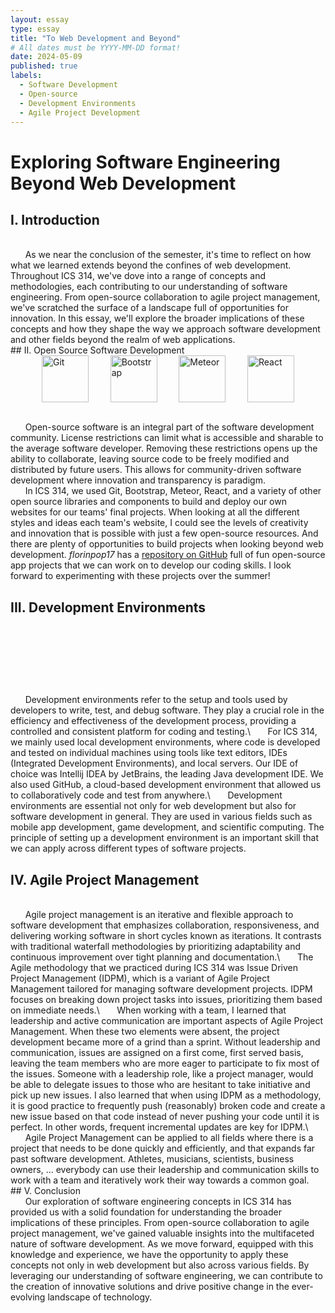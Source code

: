 ```yaml
---
layout: essay
type: essay
title: "To Web Development and Beyond"
# All dates must be YYYY-MM-DD format!
date: 2024-05-09
published: true
labels:
  - Software Development
  - Open-source
  - Development Environments
  - Agile Project Development
---
```


# Exploring Software Engineering Beyond Web Development

## I. Introduction
<br/>
   &nbsp;&nbsp;&nbsp;&nbsp;&nbsp;&nbsp;As we near the conclusion of the semester, it's time to reflect on how what we learned extends beyond the confines of web development. Throughout ICS 314, we've dove into a range of concepts and methodologies, each contributing to our understanding of software engineering. From open-source collaboration to agile project management, we've scratched the surface of a landscape full of opportunities for innovation. In this essay, we'll explore the broader implications of these concepts and how they shape the way we approach software development and other fields beyond the realm of web applications.
<br/>
## II. Open Source Software Development
<br/>
<div style="display: flex; justify-content: space-between; margin: 0 50px">
  <img src="https://encrypted-tbn0.gstatic.com/images?q=tbn:ANd9GcTighzl4KXJWJyka2BaR4_CzFSbYaGONVhpcqxADGgvfg&s" alt="Git" style="height: 75px; margin-right: 10px;">
  <img src="https://upload.wikimedia.org/wikipedia/commons/b/b2/Bootstrap_logo.svg" alt="Bootstrap" style="height: 75px; margin-right: 10px;">
  <img src="https://dmtgy0px4zdqn.cloudfront.net/images/brand/meteor-logo-blue-orange.png" alt="Meteor" style="height: 75px; margin-right: 10px;">
  <img src="https://upload.wikimedia.org/wikipedia/commons/thumb/a/a7/React-icon.svg/2300px-React-icon.svg.png" alt="React" style="height: 75px;">
</div>
<br/>

   &nbsp;&nbsp;&nbsp;&nbsp;&nbsp;&nbsp;Open-source software is an integral part of the software development community. License restrictions can limit what is accessible and sharable to the average software developer. Removing these restrictions opens up the ability to collaborate, leaving source code to be freely modified and distributed by future users. This allows for community-driven software development where innovation and transparency is paradigm.\
   &nbsp;&nbsp;&nbsp;&nbsp;&nbsp;&nbsp;In ICS 314, we used Git, Bootstrap, Meteor, React, and a variety of other open source libraries and components to build and deploy our own websites for our teams' final projects. When looking at all the different styles and ideas each team's website, I could see the levels of creativity and innovation that is possible with just a few open-source resources. And there are plenty of opportunities to build projects when looking beyond web development. *florinpop17* has a [repository on GitHub](https://github.com/florinpop17/app-ideas) full of fun open-source app projects that we can work on to develop our coding skills. I look forward to experimenting with these projects over the summer!
<br/>
## III. Development Environments
<br/>
<div style="display: flex; justify-content: space-between; margin: 0 450px">
  <img src="https://upload.wikimedia.org/wikipedia/commons/thumb/9/9c/IntelliJ_IDEA_Icon.svg/2048px-IntelliJ_IDEA_Icon.svg.png" alt="Intellij" style="height: 75px; margin-right: 10px;">
  <img src="https://upload.wikimedia.org/wikipedia/commons/thumb/c/c2/GitHub_Invertocat_Logo.svg/200px-GitHub_Invertocat_Logo.svg.png" alt="Github" style="height: 75px; margin-right: 10px;">
</div>
<br/>
   &nbsp;&nbsp;&nbsp;&nbsp;&nbsp;&nbsp;Development environments refer to the setup and tools used by developers to write, test, and debug software. They play a crucial role in the efficiency and effectiveness of the development process, providing a controlled and consistent platform for coding and testing.\
   &nbsp;&nbsp;&nbsp;&nbsp;&nbsp;&nbsp;For ICS 314, we mainly used local development environments, where code is developed and tested on individual machines using tools like text editors, IDEs (Integrated Development Environments), and local servers. Our IDE of choice was Intellij IDEA by JetBrains, the leading Java development IDE. We also used GitHub, a cloud-based development environment that allowed us to collaboratively code and test from anywhere.\
   &nbsp;&nbsp;&nbsp;&nbsp;&nbsp;&nbsp;Development environments are essential not only for web development but also for software development in general. They are used in various fields such as mobile app development, game development, and scientific computing. The principle of setting up a development environment is an important skill that we can apply across different types of software projects.
<br/>

## IV. Agile Project Management
<br/>
  &nbsp;&nbsp;&nbsp;&nbsp;&nbsp;&nbsp;Agile project management is an iterative and flexible approach to software development that emphasizes collaboration, responsiveness, and delivering working software in short cycles known as iterations. It contrasts with traditional waterfall methodologies by prioritizing adaptability and continuous improvement over tight planning and documentation.\
  &nbsp;&nbsp;&nbsp;&nbsp;&nbsp;&nbsp;The Agile methodology that we practiced during ICS 314 was Issue Driven Project Management (IDPM), which is a variant of Agile Project Management tailored for managing software development projects. IDPM focuses on breaking down project tasks into issues, prioritizing them based on immediate needs.\
  &nbsp;&nbsp;&nbsp;&nbsp;&nbsp;&nbsp;When working with a team, I learned that leadership and active communication are important aspects of Agile Project Management. When these two elements were absent, the project development became more of a grind than a sprint. Without leadership and communication, issues are assigned on a first come, first served basis, leaving the team members who are more eager to participate to fix most of the issues. Someone with a leadership role, like a project manager, would be able to delegate issues to those who are hesitant to take initiative and pick up new issues. I also learned that when using IDPM as a methodology, it is good practice to frequently push (reasonably) broken code and create a new issue based on that code instead of never pushing your code until it is perfect. In other words, frequent incremental updates are key for IDPM.\
  &nbsp;&nbsp;&nbsp;&nbsp;&nbsp;&nbsp;Agile Project Management can be applied to all fields where there is a project that needs to be done quickly and efficiently, and that expands far past software development. Athletes, musicians, scientists, business owners, ... everybody can use their leadership and communication skills to work with a team and iteratively work their way towards a common goal.
<br/>
## V. Conclusion
<br/>
&nbsp;&nbsp;&nbsp;&nbsp;&nbsp;&nbsp;Our exploration of software engineering concepts in ICS 314 has provided us with a solid foundation for understanding the broader implications of these principles. From open-source collaboration to agile project management, we've gained valuable insights into the multifaceted nature of software development. As we move forward, equipped with this knowledge and experience, we have the opportunity to apply these concepts not only in web development but also across various fields. By leveraging our understanding of software engineering, we can contribute to the creation of innovative solutions and drive positive change in the ever-evolving landscape of technology.
<br/>
